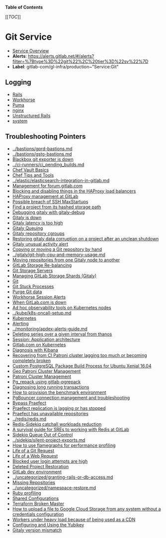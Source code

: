 <!-- MARKER: do not edit this section directly. Edit services/service-catalog.yml then run scripts/generate-docs -->

**Table of Contents**

[[_TOC_]]

# Git Service

* [Service Overview](https://dashboards.gitlab.net/d/git-main/git-overview)
* **Alerts**: <https://alerts.gitlab.net/#/alerts?filter=%7Btype%3D%22git%22%2C%20tier%3D%22sv%22%7D>
* **Label**: gitlab-com/gl-infra/production~"Service:Git"

## Logging

* [Rails](https://log.gprd.gitlab.net/goto/b368513b02f183a06d28c2a958b00602)
* [Workhorse](https://log.gprd.gitlab.net/goto/3ddd4ee7141ba2ec1a8b3bb0cb1476fe)
* [Puma](https://log.gprd.gitlab.net/goto/a2601cff0b6f000339e05cdb9deab58b)
* [nginx](https://log.gprd.gitlab.net/goto/8a5fb5820ec7c8daebf719c51fa00ce0)
* [Unstructured Rails](https://console.cloud.google.com/logs/viewer?project=gitlab-production&interval=PT1H&resource=gce_instance&advancedFilter=jsonPayload.hostname%3A%22git%22%0Alabels.tag%3D%22unstructured.production%22&customFacets=labels.%22compute.googleapis.com%2Fresource_name%22)
* [system](https://log.gprd.gitlab.net/goto/bd680ccb3c21567e47a821bbf52a7c09)

## Troubleshooting Pointers

* [../bastions/gprd-bastions.md](../bastions/gprd-bastions.md)
* [../bastions/gstg-bastions.md](../bastions/gstg-bastions.md)
* [Blackbox git exporter is down](../blackbox/blackbox-git-exporter.md)
* [../ci-runners/ci_pending_builds.md](../ci-runners/ci_pending_builds.md)
* [Chef Vault Basics](../config_management/chef-vault.md)
* [Chef Tips and Tools](../config_management/chef-workflow.md)
* [../elastic/elasticsearch-integration-in-gitlab.md](../elastic/elasticsearch-integration-in-gitlab.md)
* [Management for forum.gitlab.com](../forum/discourse-forum.md)
* [Blocking and disabling things in the HAProxy load balancers](../frontend/block-things-in-haproxy.md)
* [HAProxy management at GitLab](../frontend/haproxy.md)
* [Possible breach of SSH MaxStartups](../frontend/ssh-maxstartups-breach.md)
* [Find a project from its hashed storage path](../gitaly/find-project-from-hashed-storage.md)
* [Debugging gitaly with gitaly-debug](../gitaly/gitaly-debugging-tool.md)
* [Gitaly is down](../gitaly/gitaly-down.md)
* [Gitaly latency is too high](../gitaly/gitaly-latency.md)
* [Gitaly Queuing](../gitaly/gitaly-rate-limiting.md)
* [Gitaly repository cgroups](../gitaly/gitaly-repos-cgroup.md)
* [Restoring gitaly data corruption on a project after an unclean shutdown](../gitaly/gitaly-repository-corruption.md)
* [Gitaly unusual activity alert](../gitaly/gitaly-unusual-activity.md)
* [Copying or moving a Git repository by hand](../gitaly/git-copy-by-hand.md)
* [../gitaly/git-high-cpu-and-memory-usage.md](../gitaly/git-high-cpu-and-memory-usage.md)
* [Moving repositories from one Gitaly node to another](../gitaly/move-repositories.md)
* [GitLab Storage Re-balancing](../gitaly/storage-rebalancing.md)
* [Git Storage Servers](../gitaly/storage-servers.md)
* [Managing GitLab Storage Shards (Gitaly)](../gitaly/storage-sharding.md)
* [Git](git.md)
* [Git Stuck Processes](git-stuck-processes.md)
* [Purge Git data](purge-git-data.md)
* [Workhorse Session Alerts](workhorse-git-session-alerts.md)
* [When GitLab.com is down](../incidents/when-gitlab-com-is-down.md)
* [Ad hoc observability tools on Kubernetes nodes](../kube/k8s-adhoc-observability.md)
* [../kube/k8s-oncall-setup.md](../kube/k8s-oncall-setup.md)
* [Kubernetes](../kube/kubernetes.md)
* [Alerting](../monitoring/alerts_manual.md)
* [../monitoring/apdex-alerts-guide.md](../monitoring/apdex-alerts-guide.md)
* [Deleting series over a given interval from thanos](../monitoring/thanos-delete-series-interval.md)
* [Session: Application architecture](../onboarding/architecture.md)
* [Gitlab.com on Kubernetes](../onboarding/gitlab.com_on_k8s.md)
* [Diagnosis with Kibana](../onboarding/kibana-diagnosis.md)
* [Recovering from CI Patroni cluster lagging too much or becoming completely broken](../patroni-ci/recovering_patroni_ci_intense_lagging_or_replication_stopped.md)
* [Custom PostgreSQL Package Build Process for Ubuntu Xenial 16.04](../patroni/custom_postgres_packages.md)
* [Geo Patroni Cluster Management](../patroni/geo-patroni-cluster.md)
* [Patroni Cluster Management](../patroni/patroni-management.md)
* [Pg_repack using gitlab-pgrepack](../patroni/pg_repack.md)
* [Diagnosing long running transactions](../patroni/postgres-long-running-transaction.md)
* [How to provision the benchmark environment](../patroni/provisioning_bench_env.md)
* [PgBouncer connection management and troubleshooting](../pgbouncer/pgbouncer-connections.md)
* [Bypass Praefect](../praefect/praefect-bypass.md)
* [Praefect replication is lagging or has stopped](../praefect/praefect-replication.md)
* [Praefect has unavailable repositories](../praefect/praefect-unavailable-repo.md)
* [../redis/redis.md](../redis/redis.md)
* [Redis-Sidekiq catchall workloads reduction](../redis/redis-sidekiq-catchall-workloads-reduction.md)
* [A survival guide for SREs to working with Redis at GitLab](../redis/redis-survival-guide-for-sres.md)
* [Sidekiq Queue Out of Control](../sidekiq/large-sidekiq-queue.md)
* [../sidekiq/silent-project-exports.md](../sidekiq/silent-project-exports.md)
* [How to use flamegraphs for performance profiling](../tutorials/how_to_use_flamegraphs_for_perf_profiling.md)
* [Life of a Git Request](../tutorials/overview_life_of_a_git_request.md)
* [Life of a Web Request](../tutorials/overview_life_of_a_web_request.md)
* [Blocked user login attempts are high](../uncategorized/blocked-user-logins.md)
* [Deleted Project Restoration](../uncategorized/deleted-project-restore.md)
* [GitLab dev environment](../uncategorized/dev-environment.md)
* [../uncategorized/granting-rails-or-db-access.md](../uncategorized/granting-rails-or-db-access.md)
* [Missing Repositories](../uncategorized/missing_repos.md)
* [../uncategorized/namespace-restore.md](../uncategorized/namespace-restore.md)
* [Ruby profiling](../uncategorized/ruby-profiling.md)
* [Shared Configurations](../uncategorized/shared-configurations.md)
* [Terraform Broken Master](../uncategorized/terraform-broken-master.md)
* [How to upload a file to Google Cloud Storage from any system without a credentials configuration](../uncategorized/upload-file-to-gcs-using-signed-url.md)
* [Workers under heavy load because of being used as a CDN](../uncategorized/workers-high-load.md)
* [Configuring and Using the Yubikey](../uncategorized/yubikey.md)
* [Gitaly version mismatch](../version/gitaly-version-mismatch.md)
<!-- END_MARKER -->

<!-- ## Summary -->

<!-- ## Architecture -->

<!-- ## Performance -->

<!-- ## Scalability -->

<!-- ## Availability -->

<!-- ## Durability -->

<!-- ## Security/Compliance -->

<!-- ## Monitoring/Alerting -->

<!-- ## Links to further Documentation -->
